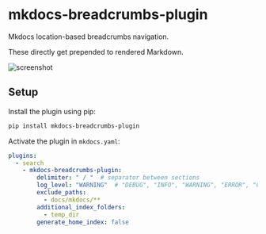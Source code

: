 # mkdocs-breadcrumbs-plugin

Mkdocs location-based breadcrumbs navigation.

These directly get prepended to rendered Markdown.

![screenshot](https://github.com/mihaigalos/mkdocs-breadcrumbs-plugin/raw/main/screenshots/mkdocs-breadcrumbs-plugin.png)

## Setup

Install the plugin using pip:

```bash
pip install mkdocs-breadcrumbs-plugin
```

Activate the plugin in `mkdocs.yaml`:
```yaml
plugins:
  - search
    - mkdocs-breadcrumbs-plugin:
        delimiter: " / "  # separator between sections
        log_level: "WARNING"  # "DEBUG", "INFO", "WARNING", "ERROR", "CRITICAL"
        exclude_paths:
          - docs/mkdocs/**
        additional_index_folders:
          - temp_dir
        generate_home_index: false
```

